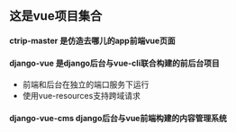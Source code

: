 ## 这是vue项目集合

#### ctrip-master 是仿造去哪儿的app前端vue页面

#### django-vue 是django后台与vue-cli联合构建的前后台项目
 + 前端和后台在独立的端口服务下运行
 + 使用vue-resources支持跨域请求

#### django-vue-cms django后台与vue前端构建的内容管理系统

